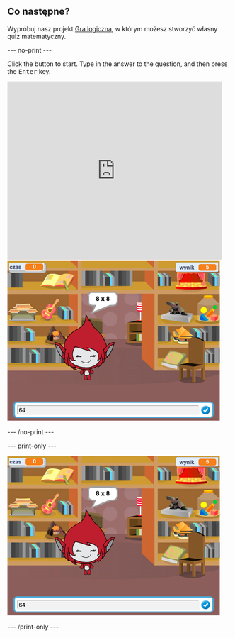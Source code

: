 ## Co następne?

Wypróbuj nasz projekt [Gra logiczna](https://projects.raspberrypi.org/en/projects/brain-game?utm_source=pathway&utm_medium=whatnext&utm_campaign=projects), w którym możesz stworzyć własny quiz matematyczny.

\--- no-print \---

Click the button to start. Type in the answer to the question, and then press the <kbd>Enter</kbd> key.

<div class="scratch-preview">
  <iframe allowtransparency="true" width="485" height="402" src="https://scratch.mit.edu/projects/embed/250234955/?autostart=false" frameborder="0" scrolling="no"></iframe>
  <img src="images/brain-final.png">
</div>

\--- /no-print \---

\--- print-only \---

![Brain Game](images/brain-final.png)

\--- /print-only \---